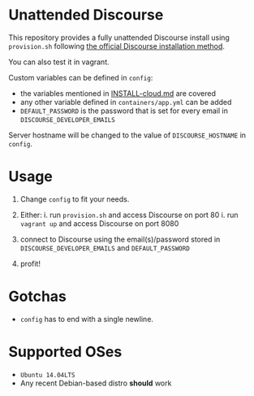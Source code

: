 
# Unattended Discourse 

This repository provides a fully unattended Discourse install using `provision.sh` following [the official Discourse installation method](https://github.com/discourse/discourse/blob/master/docs/INSTALL-cloud.md).


You can also test it in vagrant.

Custom variables can be defined in `config`:

- the variables mentioned in [INSTALL-cloud.md](https://github.com/discourse/discourse/blob/master/docs/INSTALL-cloud.md) are covered
- any other variable defined in `containers/app.yml` can be added
- `DEFAULT_PASSWORD` is the password that is set for every email in `DISCOURSE_DEVELOPER_EMAILS`

Server hostname will be changed to the value of `DISCOURSE_HOSTNAME` in `config`.

# Usage

1. Change `config` to fit your needs.

2. Either:
   i. run `provision.sh` and access Discourse on port 80
   i. run `vagrant up` and access Discourse on port 8080

3. connect to Discourse using the email(s)/password stored in `DISCOURSE_DEVELOPER_EMAILS` and `DEFAULT_PASSWORD`

4. profit!

# Gotchas

- `config` has to end with a single newline.

# Supported OSes

- `Ubuntu 14.04LTS`
- Any recent Debian-based distro **should** work


